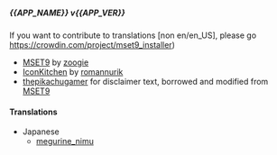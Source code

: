 ##### {{APP_NAME}} v{{APP_VER}}

<translatable-comment> If you want to contribute to translations [non en/en_US], please go https://crowdin.com/project/mset9_installer) </translatable-comment>

- [MSET9](https://github.com/zoogie/MSET9) by [zoogie](https://github.com/zoogie)
- [IconKitchen](https://icon.kitchen) by [romannurik](https://twitter.com/romannurik)
- [thepikachugamer](https://github.com/Naim2000) for disclaimer text, borrowed and modified from [MSET9](https://github.com/zoogie/MSET9)

#### Translations

- Japanese
  - [megurine_nimu](https://crowdin.com/profile/megurine_nimu)
